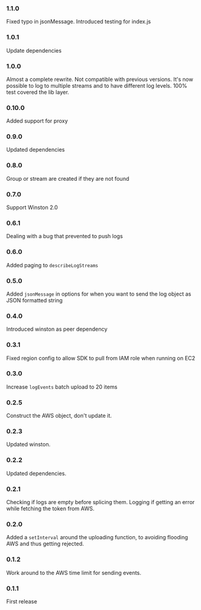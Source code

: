 ### 1.1.0

Fixed typo in jsonMessage. Introduced testing for index.js

### 1.0.1

Update dependencies

### 1.0.0

Almost a complete rewrite. Not compatible with previous versions.
It's now possible to log to multiple streams and to have different
log levels.
100% test covered the lib layer.

### 0.10.0

Added support for proxy

### 0.9.0

Updated dependencies

### 0.8.0

Group or stream are created if they are not found

### 0.7.0

Support Winston 2.0

### 0.6.1

Dealing with a bug that prevented to push logs

### 0.6.0

Added paging to `describeLogStreams`

### 0.5.0

Added `jsonMessage` in options for when you want to send the log object as JSON formatted string

### 0.4.0

Introduced winston as peer dependency

### 0.3.1

Fixed region config to allow SDK to pull from IAM role when running on EC2

### 0.3.0

Increase `logEvents` batch upload to 20 items

### 0.2.5

Construct the AWS object, don't update it.

### 0.2.3

Updated winston.

### 0.2.2

Updated dependencies.

### 0.2.1

Checking if logs are empty before splicing them.
Logging if getting an error while fetching the token from AWS.

### 0.2.0

Added a `setInterval` around the uploading function, to avoiding flooding AWS and thus getting rejected.

### 0.1.2

Work around to the AWS time limit for sending events.

### 0.1.1

First release
